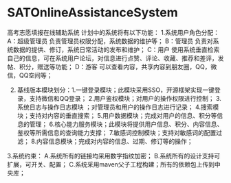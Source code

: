# SATOnlineAssistanceSystem
高考志愿填报在线辅助系统
计划中的系统将有以下功能：
1.系统用户角色分配：A：超级管理员   负责管理员权限分配，系统数据的维护等；
                    B：管理员       负责对系统数据的提供、修订，系统日常活动的发布和维护；
                    C：用户         使用系统垂直检索自己的信息，可在系统用户论坛，对信息进行点赞、评论、收藏、推荐和差评，发帖、积分，赠送等功能；
                    D：游客          可以查看内容，共享内容到朋友圈，QQ，微信，QQ空间等；
                    
 2. 基线版本模块划分：1.一键登录模块；此模块采用SSO，开源框架实现一键登录，支持微信和QQ登录；
                  2.用户鉴权模块；对用户的操作权限进行控制；
                  3.系统日志与操作日志模块 ；对管理员和用户的操作日志进行记录；
                  4.搜索模块；支持对内容的垂直搜索；
                  5.用户数据模块；完成对用户的信息、积分等信息的管理；
                  6.核心能力服务模块；此模块将提供用户信息、积分、内容信息、鉴权等所需信息的查询能力支撑；
                  7.敏感词控制模块；支持对敏感词的配置过滤；
                  8.内容信息模块；完成对内容的信息、过期、修订等的操作；
                  
                  
 3.系统约束：
                  A.系统所有的链接均采用数字指纹加密；
                  B.系统所有的设计支持可扩展，可开关、配置；
                  C.系统采用maven父子工程构建；所有的依赖包上传到中央库；
         
    
